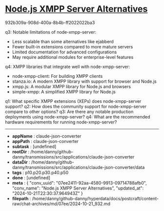 # [Node.js XMPP Server Alternatives](https://claude.ai/chat/07ee2411-92aa-4580-9913-09714788afb0)

932b309a-908d-400a-8b4b-ff2022022ba3

 q3: Notable limitations of node-xmpp-server:
- Less scalable than some alternatives like ejabberd
- Fewer built-in extensions compared to more mature servers
- Limited documentation for advanced configurations
- May require additional modules for enterprise-level features

q4: XMPP libraries that integrate well with node-xmpp-server:
- node-xmpp-client: For building XMPP clients
- stanza.io: A modern XMPP library with support for browser and Node.js
- xmpp.js: A modular XMPP library for Node.js and browsers
- simple-xmpp: A simplified XMPP library for Node.js

q1: What specific XMPP extensions (XEPs) does node-xmpp-server support?
q2: How does the community support for node-xmpp-server compare to other options?
q3: Are there any notable production deployments using node-xmpp-server?
q4: What are the recommended hardware requirements for running node-xmpp-server?

---

* **appName** : claude-json-converter
* **appPath** : claude-json-converter
* **subtask** : [undefined]
* **rootDir** : /home/danny/github-danny/transmissions/src/applications/claude-json-converter
* **dataDir** : /home/danny/github-danny/transmissions/src/applications/claude-json-converter/data
* **tags** : p10.p20.p30.p40.p50
* **done** : [undefined]
* **meta** : {
  "conv_uuid": "07ee2411-92aa-4580-9913-09714788afb0",
  "conv_name": "Node.js XMPP Server Alternatives",
  "updated_at": "2024-10-21T22:30:37.964943Z"
}
* **filepath** : /home/danny/github-danny/hyperdata/docs/postcraft/content-raw/chat-archives/md/07ee/2024-10-21_932.md